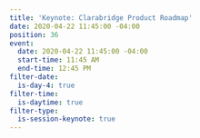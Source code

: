 ```yaml
---
title: 'Keynote: Clarabridge Product Roadmap'
date: 2020-04-22 11:45:00 -04:00
position: 36
event:
  date: 2020-04-22 11:45:00 -04:00
  start-time: 11:45 AM
  end-time: 12:45 PM
filter-date:
  is-day-4: true
filter-time:
  is-daytime: true
filter-type:
  is-session-keynote: true
---
```


